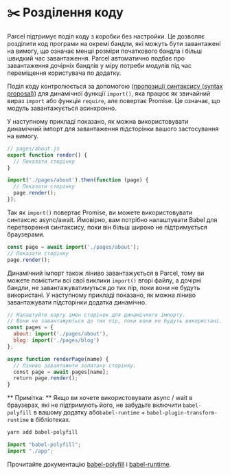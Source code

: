 # ✂️ Розділення коду

Parcel підтримує поділ коду з коробки без настройки. Це дозволяє розділити код програми на окремі бандли, які можуть бути завантажені на вимогу, що означає менші розміри початкового бандла і більш швидкий час завантаження. Parcel автоматично подбає про завантаження дочірніх бандлів у міру потреби модулів під час переміщення користувача по додатку.

Поділ коду контролюється за допомогою ([пропозиції синтаксису (syntax proposal)](https://github.com/tc39/proposal-dynamic-import)) для динамічної функції `import()`, яка працює як звичайний вираз `import` або функція `require`, але повертає Promise. Це означає, що модуль завантажується асинхронно.

У наступному прикладі показано, як можна використовувати динамічний імпорт для завантаження підсторінки вашого застосування на вимогу.

```javascript
// pages/about.js
export function render() {
  // Показати сторінку
}
```

```javascript
import('./pages/about').then(function (page) {
  // Показати сторінку
  page.render();
});
```

Так як `import()` повертає Promise, ви можете використовувати синтаксис async/await. Ймовірно, вам потрібно налаштувати Babel для перетворення синтаксису, поки він більш широко не підтримується браузерами.

```javascript
const page = await import('./pages/about');
// Показати сторінку
page.render();
```

Динамічний імпорт також ліниво завантажується в Parcel, тому ви можете помістити всі свої виклики `import()` вгорі файлу, а дочірні бандли, не завантажуватимуться до тих пір, поки вони не будуть використані. У наступному прикладі показано, як можна ліниво завантажувати підсторінки додатка динамічно.

```javascript
// Налаштуйте карту імен сторінок для динамічного імпорту.
// Вони не завантажуються до тих пір, поки вони не будуть використані.
const pages = {
  about: import('./pages/about'),
  blog: import('./pages/blog')
};

async function renderPage(name) {
  // Ліниво завантажити запитану сторінку.
  const page = await pages[name];
  return page.render();
}
```

** Примітка: ** Якщо ви хочете використовувати async / wait в браузерах, які не підтримують його, не забудьте включити `babel-polyfill` в вашому додатку або`babel-runtime` + `babel-plugin-transform-runtime` в бібліотеках.

```Bash
yarn add babel-polyfill
```

```javascript
import "babel-polyfill";
import "./app";
```

Прочитайте документацію [babel-polyfill](http://babeljs.io/docs/usage/polyfill) і [babel-runtime](http://babeljs.io/docs/plugins/transform-runtime).
